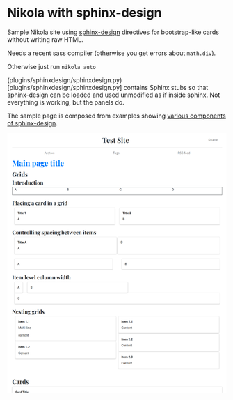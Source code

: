 Nikola with sphinx-design
==========================

Sample Nikola site using [sphinx-design](https://github.com/executablebooks/sphinx-design) directives for bootstrap-like cards without writing raw HTML.

Needs a recent sass compiler (otherwise you get errors about `math.div`).

Otherwise just run `nikola auto`

(plugins/sphinxdesign/sphinxdesign.py)[plugins/sphinxdesign/sphinxdesign.py] contains Sphinx stubs so that sphinx-design can be loaded and used unmodified as if inside sphinx. Not everything is working, but the panels do.

The sample page is composed from examples showing [various components of sphinx-design](https://sphinx-design.readthedocs.io/en/furo-theme/grids.html).

![screenshot](images/nikola-sphinx-design.png)
